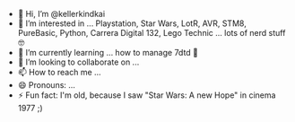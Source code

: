 - 👋 Hi, I’m @kellerkindkai
- 👀 I’m interested in ... Playstation, Star Wars, LotR, AVR, STM8, PureBasic, Python, Carrera Digital 132, Lego Technic ... lots of nerd stuff 🤓
- 🌱 I’m currently learning ... how to manage 7dtd 🧟
- 💞️ I’m looking to collaborate on ... 
- 📫 How to reach me ...
- 😄 Pronouns: ...
- ⚡ Fun fact: I'm old, because I saw "Star Wars: A new Hope" in cinema 1977 ;)

<!---
kellerkindkai/kellerkindkai is a ✨ special ✨ repository because its `README.md` (this file) appears on your GitHub profile.
You can click the Preview link to take a look at your changes.
--->
